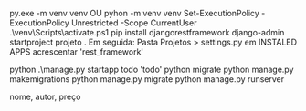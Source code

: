 py.exe -m venv venv OU pyhon -m venv venv
Set-ExecutionPolicy -ExecutionPolicy Unrestricted -Scope CurrentUser
.\venv\Scripts\activate.ps1
pip install djangorestframework
django-admin startproject projeto .
    Em seguida: Pasta Projetos > settings.py  em INSTALED APPS acrescentar 'rest_framework'

python .\manage.py startapp todo
    'todo'
python migrate
python manage.py makemigrations
python manage.py migrate
python manage.py runserver

nome, autor, preço
